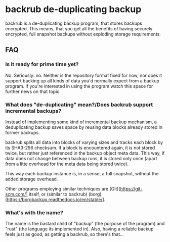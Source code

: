 # backrub de-duplicating backup

backrub is a de-duplicating backup program, that stores backups encrypted. This
means, that you get all the benefits of having securely encrypted, full snapshot
backups without exploding storage requirements.

## FAQ

### Is it ready for prime time yet?

No. Seriously: no. Neither is the repository format fixed for now, nor does it
support backing up all kinds of data you'd normally expect from a backup 
program. If you're interested in using the program watch this space for further
news on that topic.

### What does "de-duplicating" mean?/Does backrub support incremental backups?

Instead of implementing some kind of incremental backup mechanism, a 
deduplicating backup saves space by reusing data blocks already stored in former
backups. 

backrub splits all data into blocks of varying sizes and tracks each block by 
its SHA3-256 checksum. If a block is encountered again, it is not stored twice,
but rather just referenced in the backup object meta data. This way, if data 
does not change between backup runs, it is stored only once (apart from a litte
overhead for the meta data being stored twice).

This way each backup instance is, in a sense, a full snapshot, without the added
storage overhead.

Other programs employing similar techniques are (Git)[https://git-scm.com/] 
itself, or (similar to backrub) (borg)[https://borgbackup.readthedocs.io/en/stable/].

### What's with the name?

The name is the bastard child of "backup" (the purpose of the program) and 
"rust" (the language its implemented in). Also, having a reliable backup feels
just as good, as getting a backrub, so there's that...